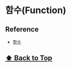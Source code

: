 # 함수(Function)





## Reference

- [함수](https://poiemaweb.com/js-closure)




 **[⬆  Back to Top](#함수Function)**
---
